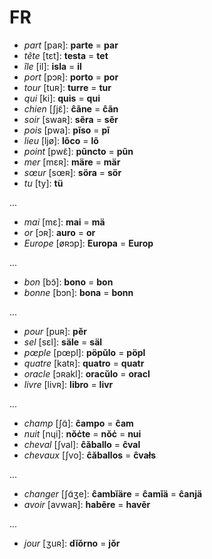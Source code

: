 # FR

* *part* [paʀ]: **parte** = **par**
* *tête* [tɛt]: **testa** = **tet**
* *île* [il]: **isla** = **il**
* *port* [pɔʀ]: **porto** = **por**
* *tour* [tuʀ]: **turre** = **tur**
* *qui* [ki]: **quis** = **qui**
* *chien* [ʃjɛ̃]: **ĉãne** = **ĉãn**
* *soir* [swaʀ]: **sẽra** = **sẽr**
* *pois* [pwa]: **pĩso** = **pĩ**
* *lieu* [ljø]: **lõco** = **lõ**
* *point* [pwɛ̃]: **pũncto** = **pũn**
* *mer* [mɛʀ]: **märe** = **mär**
* *sœur* [sœʀ]: **söra** = **sör**
* *tu* [ty]: **tü**

...

* *mai* [mɛ]: **mai** = **mä**
* *or* [ɔʀ]: **auro** = **or**
* *Europe* [øʀɔp]: **Europa** = **Europ**

...
* *bon* [bɔ̃]: **bono** = **bon**
* *bonne* [bɔn]: **bona** = **bonn**

...

* *pour* [puʀ]: **pěr**
* *sel* [sɛl]: **säle** = **säl**
* *pœple* [pœpl]: **pöpŭlo** = **pöpl**
* *quatre* [katʀ]: **quatro** = **quatr**
* *oracle* [ɔʀakl]: **oracŭlo** = **oracl**
* *livre* [livʀ]: **libro** = **livr**

...

* *champ* [ʃɑ̃]: **ĉampo** = **ĉam**
* *nuit* [nɥi]: **nǒċte** = **nǒċ** = **nui**
* *cheval* [ʃval]: **ĉăballo** = **ĉval**
* *chevaux* [ʃvo]: **ĉăballos** = **ĉvałs**

...

* *changer* [ʃɑ͂ʒe]: **ĉambĭäre** = **ĉamĭä** = **ĉanjä**
* *avoir* [avwaʀ]: **habẽre** = **havẽr**

...

* *jour* [ʒuʀ]: **dĭǒrno** = **jǒr**